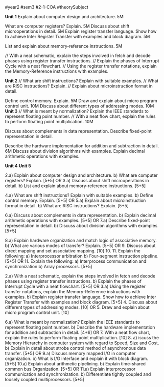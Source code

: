 #year2 #sem3 #2-1-COA #theorySubject

**Unit 1**
Explain about computer design and architecture. 5M

What are computer registers? Explain. 5M
Discuss about shift microoperations in detail. 5M
Explain register transfer language. Show how to achieve Inter Register Transfer with examples and block diagram. 5M

List and explain about memory-reference instructions. 5M

// With a neat schematic, explain the steps involved in fetch and decode phases using register transfer instructions.
// Explain the phases of Interrupt Cycle with a neat flowchart. 
// Using the register transfer notations, explain the Memory-Reference instructions with examples.

**Unit 2**
// What are shift instructions? Explain with suitable examples. 
// What are RISC instructions? Explain.
// Explain about microinstruction format in detail. 

Define control memory. Explain. 5M
Draw and explain about micro program control unit. 10M
Discuss about different types of addressing modes. 10M
**Unit 3**
// What is meant by normalization? Explain the IEEE standards to represent floating point 
number.
// With a neat flow chart, explain the rules to perform floating point multiplication. 10M

Discuss about complements in data representation. 
Describe fixed-point representation in detail. 

Describe the hardware implementation for addition and subtraction in detail. 6M
Discuss about division algorithms with examples.
Explain decimal arithmetic operations with examples.

**Unit 4**
**Unit 5**







2.a) Explain about computer design and architecture.
 b) What are computer registers? Explain. [5+5]
OR
3.a) Discuss about shift microoperations in detail. 
 b) List and explain about memory-reference instructions. [5+5]
 
4.a) What are shift instructions? Explain with suitable examples. 
 b) Define control memory. Explain. [5+5]
OR
5.a) Explain about microinstruction format in detail. 
 b) What are RISC instructions? Explain. [5+5]
 
6.a) Discuss about complements in data representation. 
 b) Explain decimal arithmetic operations with examples. [5+5]
OR
7.a) Describe fixed-point representation in detail. 
 b) Discuss about division algorithms with examples. [5+5]
 
8.a) Explain hardware organization and match logic of associative memory. 
 b) What are various modes of transfer? Explain. [5+5]
OR
9. Discuss about direct mapping and set associative mapping. [10]
10. 
11. Explain the following:
 a) Interprocessor arbitration
 b) Four-segment instruction pipeline. [5+5]
OR
11. Explain the following:
 a) Interprocess communication and synchronization
 b) Array processors. [5+5]



2.a) With a neat schematic, explain the steps involved in fetch and decode phases using 
register transfer instructions.
 b) Explain the phases of Interrupt Cycle with a neat flowchart. [5+5]
OR
3.a) Using the register transfer notations, explain the Memory-Reference instructions with 
examples.
b) Explain register transfer language. Show how to achieve Inter Register Transfer with 
examples and block diagram. [5+5]
4. Discuss about different types of addressing modes. [10]
OR
5. Draw and explain about micro program control unit. [10]
 
6.a) What is meant by normalization? Explain the IEEE standards to represent floating point 
number.
 b) Describe the hardware implementation for addition and subtraction in detail. [4+6]
OR
7. With a neat flow chart, explain the rules to perform floating point multiplication. [10]
8. a) iscuss the Memory Hierarchy in computer system with regard to Speed, Size and 
Cost.
 b) Explain in detail about strobe control method of asynchronous data transfer. [5+5]
OR
9.a) Discuss memory mapped I/O in computer organization.
 b) What is I/O interface and explain it with block diagram. [5+5]
10.a) Explain about arithmetic pipelining.
 b) Explain time-shared common bus Organization. [5+5]
OR
11.a) Explain interprocessor communication and synchronization.
 b) Differentiate tightly coupled and loosely coupled multiprocessors. [5+5]
